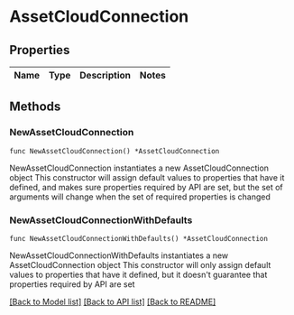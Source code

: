 # AssetCloudConnection

## Properties

Name | Type | Description | Notes
------------ | ------------- | ------------- | -------------

## Methods

### NewAssetCloudConnection

`func NewAssetCloudConnection() *AssetCloudConnection`

NewAssetCloudConnection instantiates a new AssetCloudConnection object
This constructor will assign default values to properties that have it defined,
and makes sure properties required by API are set, but the set of arguments
will change when the set of required properties is changed

### NewAssetCloudConnectionWithDefaults

`func NewAssetCloudConnectionWithDefaults() *AssetCloudConnection`

NewAssetCloudConnectionWithDefaults instantiates a new AssetCloudConnection object
This constructor will only assign default values to properties that have it defined,
but it doesn't guarantee that properties required by API are set


[[Back to Model list]](../README.md#documentation-for-models) [[Back to API list]](../README.md#documentation-for-api-endpoints) [[Back to README]](../README.md)


